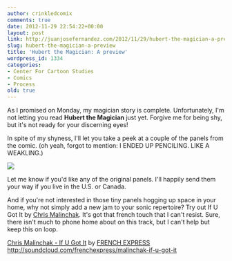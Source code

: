 ```yaml
---
author: crinkledcomix
comments: true
date: 2012-11-29 22:54:22+00:00
layout: post
link: http://juanjosefernandez.com/2012/11/29/hubert-the-magician-a-preview/
slug: hubert-the-magician-a-preview
title: 'Hubert the Magician: A preview'
wordpress_id: 1334
categories:
- Center For Cartoon Studies
- Comics
- Process
old: true
---
```


As I promised on Monday, my magician story is complete. Unfortunately, I'm not letting you read **Hubert the Magician** just yet. Forgive me for being shy, but it's not ready for your discerning eyes!

In spite of my shyness, I'll let you take a peek at a couple of the panels from the comic. (oh yeah, forgot to mention: I ENDED UP PENCILING. LIKE A WEAKLING.)

[![](http://fernandezjuanjose.files.wordpress.com/2012/11/hubert-preview.png?w=198)](http://fernandezjuanjose.files.wordpress.com/2012/11/hubert-preview.png)

Let me know if you'd like any of the original panels. I'll happily send them your way if you live in the U.S. or Canada.

And if you're not interested in those tiny panels hogging up space in your home, why not simply add a new jam to your sonic repertoire? Try out If U Got It by [Chris Malinchak](http://chrismalinchak.viinyl.com/). It's got that french touch that I can't resist. Sure, there isn't much to phone home about on this track, but I can't help but keep this on loop.

[Chris Malinchak - If U Got It](http://soundcloud.com/frenchexpress/malinchak-if-u-got-it) by [FRENCH EXPRESS](http://soundcloud.com/frenchexpress)
http://soundcloud.com/frenchexpress/malinchak-if-u-got-it
